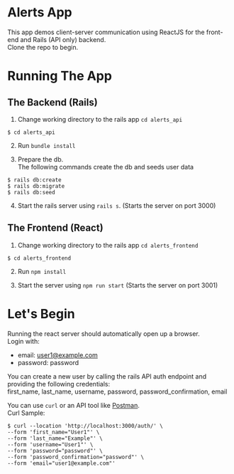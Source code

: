 # Alerts App

This app demos client-server communication using ReactJS for the front-end and Rails (API only) backend.
<br>
Clone the repo to begin.

# Running The App
## The Backend (Rails)
1. Change working directory to the rails app `cd alerts_api`
```
$ cd alerts_api
```  

2. Run `bundle install`

3. Prepare the db. <br> The following commands create the db and seeds user data
```
$ rails db:create
$ rails db:migrate
$ rails db:seed
```

4. Start the rails server using `rails s`. (Starts the server on port 3000)

## The Frontend (React)
1. Change working directory to the rails app `cd alerts_frontend`
```
$ cd alerts_frontend
```  

2. Run `npm install`

3. Start the server using `npm run start` (Starts the server on port 3001)

# Let's Begin
Running the react server should automatically open up a browser. <br>
Login with: <br>
- email: user1@example.com <br>
- password: password 

You can create a new user by calling the rails API auth endpoint and providing the following credentials: <br>
first_name, last_name, username, password, password_confirmation, email

You can use `curl` or an API tool like [Postman](https://www.postman.com). <br>
Curl Sample: <br>

```
$ curl --location 'http://localhost:3000/auth/' \
--form 'first_name="User1"' \
--form 'last_name="Example"' \
--form 'username="User1"' \
--form 'password="password"' \
--form 'password_confirmation="password"' \
--form 'email="user1@example.com"'
```

